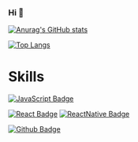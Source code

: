 ### Hi 👋

[![Anurag's GitHub stats](https://github-readme-stats.vercel.app/api?username=HJ-C&show_icons=true&theme=highcontrast)](https://github.com/anuraghazra/github-readme-stats)

[![Top Langs](https://github-readme-stats.vercel.app/api/top-langs/?username=HJ-C&langs_count=5&layout=compact)](https://github.com/anuraghazra/github-readme-stats)


# Skills

[![JavaScript Badge](https://img.shields.io/badge/JavaScript-424242?&logo=javascript&logoColor=F7DF1E&style=for-the-badge&link=https://developer.mozilla.org/en-US/docs/Web/JavaScript/)](https://developer.mozilla.org/en-US/docs/Web/JavaScript)

[![React Badge](https://img.shields.io/badge/-REACT-61DAFB?&logo=react&logoColor=white&style=for-the-badge&link=https://reactjs.org)](https://reactjs.org/)
[![ReactNative Badge](https://img.shields.io/badge/-REACT_NATIVE-424242?&logo=react&logoColor=61DAFB&style=for-the-badge&link=https://reactnative.dev)](https://reactnative.dev/)

[![Github Badge](https://img.shields.io/badge/-GITHUB-181717?&logo=github&logoColor=white&style=for-the-badge&link=https://github.com/phj2309)](https://github.com/phj2309)



<!--
**HJ-C** is a ✨ _special_ ✨ repository because its `README.md` (this file) appears on your GitHub profile.

Here are some ideas to get you started:

- 🔭 I’m currently working on ...
- 🌱 I’m currently learning ...
- 👯 I’m looking to collaborate on ...
- 🤔 I’m looking for help with ...
- 💬 Ask me about ...
- 📫 How to reach me: ...
- 😄 Pronouns: ...
- ⚡ Fun fact: ...
-->
